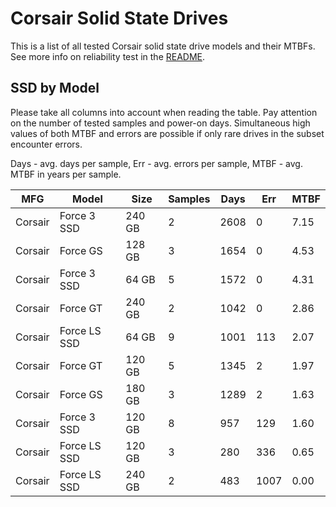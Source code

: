 Corsair Solid State Drives
==========================

This is a list of all tested Corsair solid state drive models and their MTBFs. See
more info on reliability test in the [README](https://github.com/bsdhw/SMART).

SSD by Model
------------

Please take all columns into account when reading the table. Pay attention on the
number of tested samples and power-on days. Simultaneous high values of both MTBF
and errors are possible if only rare drives in the subset encounter errors.

Days - avg. days per sample,
Err  - avg. errors per sample,
MTBF - avg. MTBF in years per sample.

| MFG       | Model              | Size   | Samples | Days  | Err   | MTBF |
|-----------|--------------------|--------|---------|-------|-------|------|
| Corsair   | Force 3 SSD        | 240 GB | 2       | 2608  | 0     | 7.15   |
| Corsair   | Force GS           | 128 GB | 3       | 1654  | 0     | 4.53   |
| Corsair   | Force 3 SSD        | 64 GB  | 5       | 1572  | 0     | 4.31   |
| Corsair   | Force GT           | 240 GB | 2       | 1042  | 0     | 2.86   |
| Corsair   | Force LS SSD       | 64 GB  | 9       | 1001  | 113   | 2.07   |
| Corsair   | Force GT           | 120 GB | 5       | 1345  | 2     | 1.97   |
| Corsair   | Force GS           | 180 GB | 3       | 1289  | 2     | 1.63   |
| Corsair   | Force 3 SSD        | 120 GB | 8       | 957   | 129   | 1.60   |
| Corsair   | Force LS SSD       | 120 GB | 3       | 280   | 336   | 0.65   |
| Corsair   | Force LS SSD       | 240 GB | 2       | 483   | 1007  | 0.00   |

